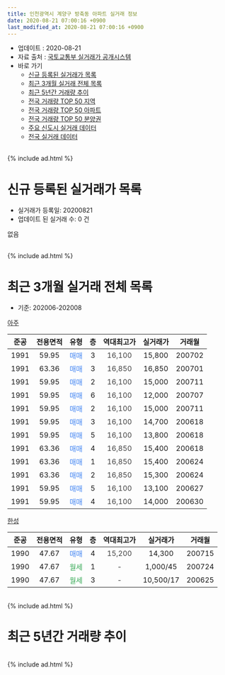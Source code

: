 ```yaml
---
title: 인천광역시 계양구 방축동 아파트 실거래 정보
date: 2020-08-21 07:00:16 +0900
last_modified_at: 2020-08-21 07:00:16 +0900
---
```


* 업데이트 : 2020-08-21
* 자료 출처 : [국토교통부 실거래가 공개시스템](http://rt.molit.go.kr)
* 바로 가기
    * [신규 등록된 실거래가 목록](#신규-등록된-실거래가-목록)
    * [최근 3개월 실거래 전체 목록](#최근-3개월-실거래-전체-목록)
    * [최근 5년간 거래량 추이](#최근-5년간-거래량-추이)
    * [전국 거래량 TOP 50 지역](https://inasie.github.io/apt-trade-info/최근-3개월-전국에서-가장-거래가-많이-발생한-지역)
    * [전국 거래량 TOP 50 아파트](https://inasie.github.io/apt-trade-info/최근-3개월-전국에서-가장-거래가-많이-발생한-아파트)
    * [전국 거래량 TOP 50 분양권](https://inasie.github.io/apt-trade-info/최근-3개월-전국에서-가장-거래가-많이-발생한-분양권)
    * [주요 신도시 실거래 데이터](https://inasie.github.io/apt-trade-info/주요-신도시)
    * [전국 실거래 데이터](https://inasie.github.io/apt-trade-info/전국)
<br>
{% include ad.html %}
<br>

# 신규 등록된 실거래가 목록
* 실거래가 등록일: 20200821
* 업데이트 된 실거래 수: 0 건

없음

<br>
{% include ad.html %}
<br>

# 최근 3개월 실거래 전체 목록
* 기준: 202006-202008


[아주](https://search.naver.com/search.naver?query=%EC%9D%B8%EC%B2%9C%EA%B4%91%EC%97%AD%EC%8B%9C+%EA%B3%84%EC%96%91%EA%B5%AC+%EB%B0%A9%EC%B6%95%EB%8F%99+%EC%95%84%EC%A3%BC)

|준공|전용면적|유형|층|역대최고가|실거래가|거래월|
|:---:|:---:|:---:|:---:|:---:|:---:|:---:|
|1991|59.95|<span style="color:#4285f3">매매</span>|3|<span style="color:#444444">16,100</span>|15,800|200702|
|1991|63.36|<span style="color:#4285f3">매매</span>|3|<span style="color:#444444">16,850</span>|16,850|200701|
|1991|59.95|<span style="color:#4285f3">매매</span>|2|<span style="color:#444444">16,100</span>|15,000|200711|
|1991|59.95|<span style="color:#4285f3">매매</span>|6|<span style="color:#444444">16,100</span>|12,000|200707|
|1991|59.95|<span style="color:#4285f3">매매</span>|2|<span style="color:#444444">16,100</span>|15,000|200711|
|1991|59.95|<span style="color:#4285f3">매매</span>|3|<span style="color:#444444">16,100</span>|14,700|200618|
|1991|59.95|<span style="color:#4285f3">매매</span>|5|<span style="color:#444444">16,100</span>|13,800|200618|
|1991|63.36|<span style="color:#4285f3">매매</span>|4|<span style="color:#444444">16,850</span>|15,400|200618|
|1991|63.36|<span style="color:#4285f3">매매</span>|1|<span style="color:#444444">16,850</span>|15,400|200624|
|1991|63.36|<span style="color:#4285f3">매매</span>|2|<span style="color:#444444">16,850</span>|15,300|200624|
|1991|59.95|<span style="color:#4285f3">매매</span>|5|<span style="color:#444444">16,100</span>|13,100|200627|
|1991|59.95|<span style="color:#4285f3">매매</span>|4|<span style="color:#444444">16,100</span>|14,000|200630|

[한성](https://search.naver.com/search.naver?query=%EC%9D%B8%EC%B2%9C%EA%B4%91%EC%97%AD%EC%8B%9C+%EA%B3%84%EC%96%91%EA%B5%AC+%EB%B0%A9%EC%B6%95%EB%8F%99+%ED%95%9C%EC%84%B1)

|준공|전용면적|유형|층|역대최고가|실거래가|거래월|
|:---:|:---:|:---:|:---:|:---:|:---:|:---:|
|1990|47.67|<span style="color:#4285f3">매매</span>|4|<span style="color:#444444">15,200</span>|14,300|200715|
|1990|47.67|<span style="color:#34a853">월세</span>|1|<span style="color:#444444">-</span>|1,000/45|200724|
|1990|47.67|<span style="color:#34a853">월세</span>|3|<span style="color:#444444">-</span>|10,500/17|200625|


<br>
{% include ad.html %}
<br>

# 최근 5년간 거래량 추이


<div style="width:100%;">
    <canvas id="deal_progress" height="200"></canvas>
</div>

<script>
new Chart(document.getElementById("deal_progress"), {
    type: 'line',
    data: {
        labels: ['201508','201509','201510','201511','201512','201601','201602','201603','201604','201605','201606','201607','201608','201609','201610','201611','201612','201701','201702','201703','201704','201705','201706','201707','201708','201709','201710','201711','201712','201801','201802','201803','201804','201805','201806','201807','201808','201809','201810','201811','201812','201901','201902','201903','201904','201905','201906','201907','201908','201909','201910','201911','201912','202001','202002','202003','202004','202005','202006','202007','202008'],
        datasets: [{
            label: '매매',
            pointRadius: 1,
            data: [3, 2, 5, 3, 3, 3, 6, 4, 9, 7, 6, 5, 8, 7, 9, 5, 2, 3, 4, 4, 4, 5, 4, 3, 1, 4, 4, 1, 0, 2, 4, 2, 4, 1, 1, 0, 2, 4, 1, 2, 10, 0, 1, 3, 0, 3, 4, 1, 2, 1, 1, 3, 1, 2, 2, 3, 1, 7, 7, 6, 0],
            borderColor: "rgba(255, 201, 14, 1)",
            backgroundColor: "rgba(255, 201, 14, 0.5)",
            fill: false,
            lineTension: 0
        },{
            label: '전월세',
            pointRadius: 1,
            data: [2, 2, 1, 1, 4, 3, 2, 5, 4, 1, 3, 8, 4, 0, 4, 3, 4, 5, 3, 5, 3, 5, 5, 2, 3, 3, 2, 2, 0, 0, 0, 2, 2, 2, 1, 1, 0, 1, 0, 2, 1, 2, 2, 1, 0, 3, 1, 0, 0, 0, 0, 0, 0, 1, 0, 0, 1, 4, 1, 1, 0],
            borderColor: "rgba(0, 141, 185, 1)",
            backgroundColor: "rgba(0, 141, 185, 0.5)",
            fill: false,
            lineTension: 0
        }
        ]
    },
    options: {
        responsive: true,
        title: {
            display: false
        },
        tooltips: {
            mode: 'index',
            intersect: false
        },
        hover: {
            mode: 'nearest',
            intersect: true
        },
        scales: {
            xAxes: [{
                display: true,
                scaleLabel: {
                    display: true,
                    labelString: '년/월'
                }
            }],
            yAxes: [{
                display: true,
                ticks: {
                    suggestedMin: 0,
                },
                scaleLabel: {
                    display: true,
                    labelString: '실거래 수'
                }
            }]
        }
    }
});

</script>


<br>
{% include ad.html %}
<br>

